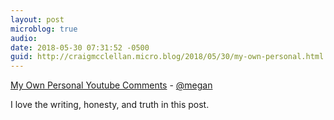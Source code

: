 ```yaml
---
layout: post
microblog: true
audio: 
date: 2018-05-30 07:31:52 -0500
guid: http://craigmcclellan.micro.blog/2018/05/30/my-own-personal.html
---
```

[My Own Personal Youtube Comments](https://meganmorrone.com/2018/05/30/my-own-personal-youtube-comments/) - [@megan](https://micro.blog/megan)

I love the writing, honesty, and truth in this post.
